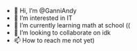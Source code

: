 - 👋 Hi, I’m @GanniAndy
- 👀 I’m interested in IT 
- 🌱 I’m currently learning math at school ((
- 💞️ I’m looking to collaborate on idk
- 📫 How to reach me not yet)

<!---
GanniAndy/GanniAndy is a ✨ special ✨ repository because its `README.md` (this file) appears on your GitHub profile.
You can click the Preview link to take a look at your changes.
--->
